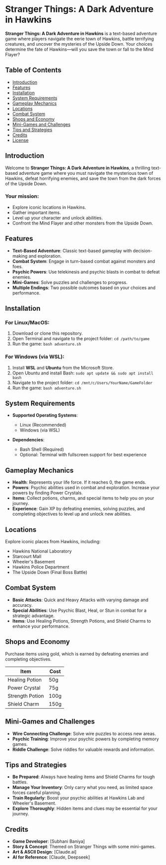 # Stranger Things: A Dark Adventure in Hawkins

**Stranger Things: A Dark Adventure in Hawkins** is a text-based adventure game where players navigate the eerie town of Hawkins, battle terrifying creatures, and uncover the mysteries of the Upside Down. Your choices determine the fate of Hawkins—will you save the town or fall to the Mind Flayer?

## Table of Contents

- [Introduction](#introduction)
- [Features](#features)
- [Installation](#installation)
- [System Requirements](#system-requirements)
- [Gameplay Mechanics](#gameplay-mechanics)
- [Locations](#locations)
- [Combat System](#combat-system)
- [Shops and Economy](#shops-and-economy)
- [Mini-Games and Challenges](#mini-games-and-challenges)
- [Tips and Strategies](#tips-and-strategies)
- [Credits](#credits)
- [License](#license)

## Introduction

Welcome to **Stranger Things: A Dark Adventure in Hawkins**, a thrilling text-based adventure game where you must navigate the mysterious town of Hawkins, defeat horrifying enemies, and save the town from the dark forces of the Upside Down.

### Your mission:
- Explore iconic locations in Hawkins.
- Gather important items.
- Level up your character and unlock abilities.
- Confront the Mind Flayer and other monsters from the Upside Down.

## Features

- **Text-Based Adventure**: Classic text-based gameplay with decision-making and exploration.
- **Combat System**: Engage in turn-based combat against monsters and foes.
- **Psychic Powers**: Use telekinesis and psychic blasts in combat to defeat enemies.
- **Mini-Games**: Solve puzzles and challenges to progress.
- **Multiple Endings**: Two possible outcomes based on your choices and performance.

## Installation

### For Linux/MacOS:
1. Download or clone this repository.
2. Open Terminal and navigate to the project folder: `cd /path/to/game`
3. Run the game: `bash adventure.sh`

### For Windows (via WSL):
1. Install **WSL** and **Ubuntu** from the Microsoft Store.
2. Open Ubuntu and install Bash: `sudo apt update && sudo apt install bash`
3. Navigate to the project folder: `cd /mnt/c/Users/YourName/GameFolder`
4. Run the game: `bash adventure.sh`

## System Requirements

- **Supported Operating Systems**:
  - Linux (Recommended)
  - Windows (via WSL)

- **Dependencies**:
  - Bash Shell (Required)
  - Optional: Terminal with fullscreen support for best experience

## Gameplay Mechanics

- **Health**: Represents your life force. If it reaches 0, the game ends.
- **Powers**: Psychic abilities used in combat and exploration. Increase your powers by finding Power Crystals.
- **Items**: Collect potions, charms, and special items to help you on your journey.
- **Experience**: Gain XP by defeating enemies, solving puzzles, and completing objectives to level up and unlock new abilities.

## Locations

Explore iconic places from Hawkins, including:
- Hawkins National Laboratory
- Starcourt Mall
- Wheeler's Basement
- Hawkins Police Department
- The Upside Down (Final Boss Battle)

## Combat System

- **Basic Attacks**: Quick and Heavy Attacks with varying damage and accuracy.
- **Special Abilities**: Use Psychic Blast, Heal, or Stun in combat for a strategic advantage.
- **Items**: Use Healing Potions, Strength Potions, and Shield Charms to enhance your performance.

## Shops and Economy

Purchase items using gold, which is earned by defeating enemies and completing objectives.

| Item              | Cost  |
|-------------------|-------|
| Healing Potion    | 50g   |
| Power Crystal     | 75g   |
| Strength Potion   | 100g  |
| Shield Charm      | 150g  |

## Mini-Games and Challenges

- **Wire Connecting Challenge**: Solve wire puzzles to access new areas.
- **Psychic Training**: Improve your psychic powers by completing memory games.
- **Riddle Challenge**: Solve riddles for valuable rewards and information.

## Tips and Strategies

- **Be Prepared**: Always have healing items and Shield Charms for tough battles.
- **Manage Your Inventory**: Only carry what you need, as limited space forces careful planning.
- **Train Regularly**: Boost your psychic abilities at Hawkins Lab and Wheeler's Basement.
- **Explore Thoroughly**: Hidden items and clues may be essential for your journey.

## Credits

- **Game Developer**: [Subhani Baniya]
- **Story & Concept**: Themed on Stranger Things with some mini-games.
- **Art & ASCII Design**: [Claude.ai]
- **AI for Reference**: [Claude, Deepseek]

